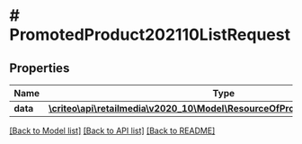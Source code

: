 # # PromotedProduct202110ListRequest

## Properties

Name | Type | Description | Notes
------------ | ------------- | ------------- | -------------
**data** | [**\criteo\api\retailmedia\v2020_10\Model\ResourceOfPromotedProduct202110[]**](ResourceOfPromotedProduct202110.md) |  | [optional]

[[Back to Model list]](../../README.md#models) [[Back to API list]](../../README.md#endpoints) [[Back to README]](../../README.md)
